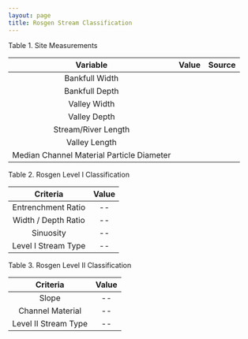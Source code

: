 ```yaml
---
layout: page
title: Rosgen Stream Classification
---
```



Table 1. Site Measurements

| Variable | Value | Source |
| :-: | :-: | :-: |
| Bankfull Width | | |
| Bankfull Depth | | |
| Valley Width | | |
| Valley Depth | | |
| Stream/River Length | | |
| Valley Length | | |
| Median Channel Material Particle Diameter | | |


Table 2. Rosgen Level I Classification

| Criteria | Value |
| :-: | :-: |
| Entrenchment Ratio | -- |
| Width / Depth Ratio | -- |
| Sinuosity | -- |
| Level I Stream Type | -- |


Table 3. Rosgen Level II Classification

| Criteria | Value |
| :-: | :-: |
| Slope | -- |
| Channel Material | -- |
| Level II Stream Type | -- |
